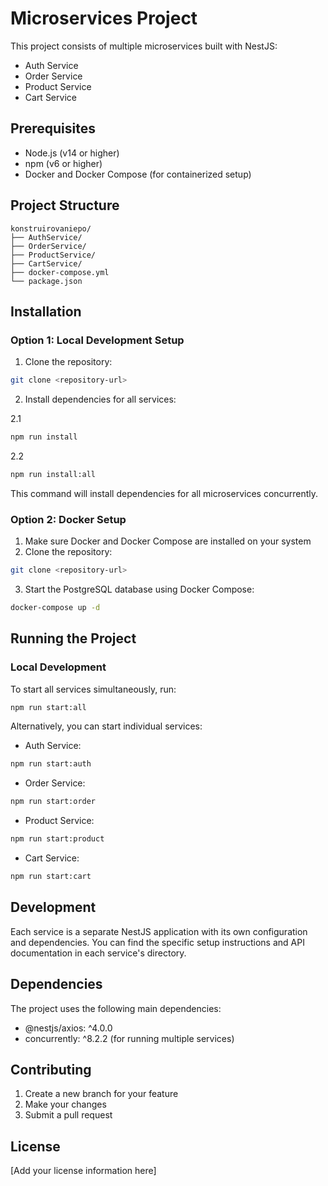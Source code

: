 # Microservices Project

This project consists of multiple microservices built with NestJS:
- Auth Service
- Order Service
- Product Service
- Cart Service

## Prerequisites

- Node.js (v14 or higher)
- npm (v6 or higher)
- Docker and Docker Compose (for containerized setup)

## Project Structure

```
konstruirovaniepo/
├── AuthService/
├── OrderService/
├── ProductService/
├── CartService/
├── docker-compose.yml
└── package.json
```

## Installation

### Option 1: Local Development Setup

1. Clone the repository:
```bash
git clone <repository-url>
```

2. Install dependencies for all services:
  
  2.1 
  ```bash
  npm run install
  ```

  2.2
  ```bash
  npm run install:all
  ```

This command will install dependencies for all microservices concurrently.

### Option 2: Docker Setup

1. Make sure Docker and Docker Compose are installed on your system
2. Clone the repository:
```bash
git clone <repository-url>

```

3. Start the PostgreSQL database using Docker Compose:
```bash
docker-compose up -d
```

## Running the Project

### Local Development

To start all services simultaneously, run:
```bash
npm run start:all
```

Alternatively, you can start individual services:

- Auth Service:
```bash
npm run start:auth
```

- Order Service:
```bash
npm run start:order
```

- Product Service:
```bash
npm run start:product
```

- Cart Service:
```bash
npm run start:cart
```

## Development

Each service is a separate NestJS application with its own configuration and dependencies. You can find the specific setup instructions and API documentation in each service's directory.

## Dependencies

The project uses the following main dependencies:
- @nestjs/axios: ^4.0.0
- concurrently: ^8.2.2 (for running multiple services)

## Contributing

1. Create a new branch for your feature
2. Make your changes
3. Submit a pull request

## License

[Add your license information here] 